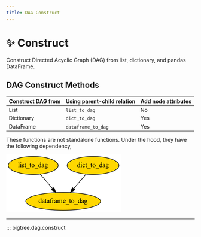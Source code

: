 ```yaml
---
title: DAG Construct
---
```


# ✨ Construct

Construct Directed Acyclic Graph (DAG) from list, dictionary, and pandas DataFrame.

## DAG Construct Methods

| Construct DAG from | Using parent-child relation | Add node attributes |
|--------------------|-----------------------------|---------------------|
| List               | `list_to_dag`               | No                  |
| Dictionary         | `dict_to_dag`               | Yes                 |
| DataFrame          | `dataframe_to_dag`          | Yes                 |

These functions are not standalone functions. Under the hood, they have the following dependency,

![DAG Constructor Dependency Diagram](https://github.com/kayjan/bigtree/raw/master/assets/docs/dag_construct.png "DAG Constructor Dependency Diagram")

-----

::: bigtree.dag.construct
